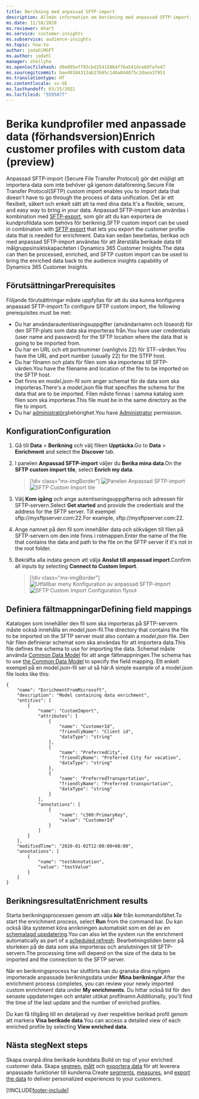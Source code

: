 ```yaml
---
title: Berikning med anpassad SFTP-import
description: Allmän information om berikning med anpassad SFTP-import.
ms.date: 11/18/2020
ms.reviewer: mhart
ms.service: customer-insights
ms.subservice: audience-insights
ms.topic: how-to
author: jodahlMSFT
ms.author: jodahl
manager: shellyha
ms.openlocfilehash: d9e095ef793cbd25415864f76a541dce68fafe47
ms.sourcegitcommit: bae40184312ab27b95c140a044875c2daea37951
ms.translationtype: HT
ms.contentlocale: sv-SE
ms.lasthandoff: 03/15/2021
ms.locfileid: "5595877"
---
```

# <a name="enrich-customer-profiles-with-custom-data-preview"></a><span data-ttu-id="45873-103">Berika kundprofiler med anpassade data (förhandsversion)</span><span class="sxs-lookup"><span data-stu-id="45873-103">Enrich customer profiles with custom data (preview)</span></span>

<span data-ttu-id="45873-104">Anpassad SFTP-import (Secure File Transfer Protocol) gör det möjligt att importera data som inte behöver gå igenom dataförening.</span><span class="sxs-lookup"><span data-stu-id="45873-104">Secure File Transfer Protocol(SFTP) custom import enables you to import data that doesn't have to go through the process of data unification.</span></span> <span data-ttu-id="45873-105">Det är ett flexibelt, säkert och enkelt sätt att ta med dina data.</span><span class="sxs-lookup"><span data-stu-id="45873-105">It's a flexible, secure, and easy way to bring in your data.</span></span> <span data-ttu-id="45873-106">Anpassad SFTP-import kan användas i kombination med [SFTP-export](export-sftp.md), som gör att du kan exportera de kundprofildata som behövs för berikning.</span><span class="sxs-lookup"><span data-stu-id="45873-106">SFTP custom import can be used in combination with [SFTP export](export-sftp.md) that lets you export the customer profile data that is needed for enrichment.</span></span> <span data-ttu-id="45873-107">Data kan sedan bearbetas, berikas och med anpassad SFTP-import användas för att återställa berikade data till målgruppsinsiktskapaciteten i Dynamics 365 Customer Insights.</span><span class="sxs-lookup"><span data-stu-id="45873-107">The data can then be processed, enriched, and SFTP custom import can be used to bring the enriched data back to the audience insights capability of Dynamics 365 Customer Insights.</span></span>

## <a name="prerequisites"></a><span data-ttu-id="45873-108">Förutsättningar</span><span class="sxs-lookup"><span data-stu-id="45873-108">Prerequisites</span></span>

<span data-ttu-id="45873-109">Följande förutsättningar måste uppfyllas för att du ska kunna konfigurera anpassad SFTP-import:</span><span class="sxs-lookup"><span data-stu-id="45873-109">To configure SFTP custom import, the following prerequisites must be met:</span></span>

- <span data-ttu-id="45873-110">Du har användarautentiseringsuppgifter (användarnamn och löseord) för den SFTP-plats som data ska importeras från.</span><span class="sxs-lookup"><span data-stu-id="45873-110">You have user credentials (user name and password) for the SFTP location where the data that is going to be imported from.</span></span>
- <span data-ttu-id="45873-111">Du har en URL och ett portnummer (vanligtvis 22) för STF-värden.</span><span class="sxs-lookup"><span data-stu-id="45873-111">You have the URL and port number (usually 22) for the STFP host.</span></span>
- <span data-ttu-id="45873-112">Du har filnamn och plats för filen som ska importeras till SFTP-värden.</span><span class="sxs-lookup"><span data-stu-id="45873-112">You have the filename and location of the file to be imported on the SFTP host.</span></span>
- <span data-ttu-id="45873-113">Det finns en *model.json*-fil som anger schemat för de data som ska importeras.</span><span class="sxs-lookup"><span data-stu-id="45873-113">There's a *model.json* file that specifies the schema for the data that are to be imported.</span></span> <span data-ttu-id="45873-114">Filen måste finnas i samma katalog som filen som ska importeras.</span><span class="sxs-lookup"><span data-stu-id="45873-114">This file must be in the same directory as the file to import.</span></span>
- <span data-ttu-id="45873-115">Du har [administratörs](permissions.md#administrator)behörighet.</span><span class="sxs-lookup"><span data-stu-id="45873-115">You have [Administrator](permissions.md#administrator) permission.</span></span>

## <a name="configuration"></a><span data-ttu-id="45873-116">Konfiguration</span><span class="sxs-lookup"><span data-stu-id="45873-116">Configuration</span></span>

1. <span data-ttu-id="45873-117">Gå till **Data** > **Berikning** och välj fliken **Upptäcka**.</span><span class="sxs-lookup"><span data-stu-id="45873-117">Go to **Data** > **Enrichment** and select the **Discover** tab.</span></span>

1. <span data-ttu-id="45873-118">I panelen **Anpassad SFTP-import** väljer du **Berika mina data**.</span><span class="sxs-lookup"><span data-stu-id="45873-118">On the **SFTP custom import tile**, select **Enrich my data**.</span></span>

   > [!div class="mx-imgBorder"]
   > <span data-ttu-id="45873-119">![Panelen Anpassad SFTP-import](media/SFTP_Custom_Import_tile.png "Panelen Anpassad SFTP-import")</span><span class="sxs-lookup"><span data-stu-id="45873-119">![SFTP Custom Import tile](media/SFTP_Custom_Import_tile.png "SFTP Custom Import tile")</span></span>

1. <span data-ttu-id="45873-120">Välj **Kom igång** och ange autentiseringsuppgifterna och adressen för SFTP-servern.</span><span class="sxs-lookup"><span data-stu-id="45873-120">Select **Get started** and provide the credentials and the address for the SFTP server.</span></span> <span data-ttu-id="45873-121">Till exempel sftp://mysftpserver.com:22.</span><span class="sxs-lookup"><span data-stu-id="45873-121">For example, sftp://mysftpserver.com:22.</span></span>

1. <span data-ttu-id="45873-122">Ange namnet på den fil som innehåller data och sökvägen till filen på SFTP-servern om den inte finns i rotmappen.</span><span class="sxs-lookup"><span data-stu-id="45873-122">Enter the name of the file that contains the data and path to the file on the SFTP server if it's not in the root folder.</span></span>

1. <span data-ttu-id="45873-123">Bekräfta alla indata genom att välja **Anslut till anpassad import**.</span><span class="sxs-lookup"><span data-stu-id="45873-123">Confirm all inputs by selecting **Connect to Custom Import**.</span></span>

   > [!div class="mx-imgBorder"]
   > <span data-ttu-id="45873-124">![Utfällbar meny Konfiguration av anpassad SFTP-import](media/SFTP_Custom_Import_Configuration_flyout.png "Utfällbar meny Konfiguration av anpassad SFTP-import")</span><span class="sxs-lookup"><span data-stu-id="45873-124">![SFTP Custom Import Configuration flyout](media/SFTP_Custom_Import_Configuration_flyout.png "SFTP Custom Import Configuration flyout")</span></span>

## <a name="defining-field-mappings"></a><span data-ttu-id="45873-125">Definiera fältmappningar</span><span class="sxs-lookup"><span data-stu-id="45873-125">Defining field mappings</span></span> 

<span data-ttu-id="45873-126">Katalogen som innehåller den fil som ska importeras på SFTP-servern måste också innehålla en *model.json*-fil.</span><span class="sxs-lookup"><span data-stu-id="45873-126">The directory that contains the file to be imported on the SFTP server must also contain a *model.json* file.</span></span> <span data-ttu-id="45873-127">Den här filen definierar schemat som ska användas för att importera data.</span><span class="sxs-lookup"><span data-stu-id="45873-127">This file defines the schema to use for importing the data.</span></span> <span data-ttu-id="45873-128">Schemat måste använda [Common Data Model](/common-data-model/) för att ange fältmappningen.</span><span class="sxs-lookup"><span data-stu-id="45873-128">The schema has to use [the Common Data Model](/common-data-model/) to specify the field mapping.</span></span> <span data-ttu-id="45873-129">Ett enkelt exempel på en model.json-fil ser ut så här:</span><span class="sxs-lookup"><span data-stu-id="45873-129">A simple example of a model.json file looks like this:</span></span>

```
{
    "name": "EnrichmentFromMicrosoft",
    "description": "Model containing data enrichment",
    "entities": [
        {
            "name": "CustomImport",
            "attributes": [
                {
                    "name": "CustomerId",
                    "friendlyName": "Client id",
                    "dataType": "string"
                },
                {
                    "name": "PreferredCity",
                    "friendlyName": "Preferred City for vacation",
                    "dataType": "string"
                },
                {
                    "name": "PreferredTransportation",
                    "friendlyName": "Preferred transportation",
                    "dataType": "string"
                }
            ],
            "annotations": [
                {
                    "name": "c360:PrimaryKey",
                    "value": "CustomerId"
                }
            ]
        }
    ],
    "modifiedTime": "2020-01-02T12:00:00+08:00",
    "annotations": [
        {
            "name": "testAnnotation",
            "value": "testValue"
        }
    ]
}
```

## <a name="enrichment-results"></a><span data-ttu-id="45873-130">Berikningsresultat</span><span class="sxs-lookup"><span data-stu-id="45873-130">Enrichment results</span></span>

<span data-ttu-id="45873-131">Starta berikningsprocessen genom att välja **kör** från kommandofältet.</span><span class="sxs-lookup"><span data-stu-id="45873-131">To start the enrichment process, select **Run** from the command bar.</span></span> <span data-ttu-id="45873-132">Du kan också låta systemet köra anrikningen automatiskt som en del av en [schemalagd uppdatering](system.md#schedule-tab).</span><span class="sxs-lookup"><span data-stu-id="45873-132">You can also let the system run the enrichment automatically as part of a [scheduled refresh](system.md#schedule-tab).</span></span> <span data-ttu-id="45873-133">Bearbetningstiden beror på storleken på de data som ska importeras och anslutningen till SFTP-servern.</span><span class="sxs-lookup"><span data-stu-id="45873-133">The processing time will depend on the size of the data to be imported and the connection to the SFTP server.</span></span>

<span data-ttu-id="45873-134">När en berikningsprocess har slutförts kan du granska dina nyligen importerade anpassade berikningsdata under **Mina berikningar**.</span><span class="sxs-lookup"><span data-stu-id="45873-134">After the enrichment process completes, you can review your newly imported custom enrichment data under **My enrichments**.</span></span> <span data-ttu-id="45873-135">Du hittar också tid för den senaste uppdateringen och antalet utökat profilnamn.</span><span class="sxs-lookup"><span data-stu-id="45873-135">Additionally, you'll find the time of the last update and the number of enriched profiles.</span></span>

<span data-ttu-id="45873-136">Du kan få tillgång till en detaljerad vy över respektive berikad profil genom att markera **Visa berikade data**.</span><span class="sxs-lookup"><span data-stu-id="45873-136">You can access a detailed view of each enriched profile by selecting **View enriched data**.</span></span>

## <a name="next-steps"></a><span data-ttu-id="45873-137">Nästa steg</span><span class="sxs-lookup"><span data-stu-id="45873-137">Next steps</span></span>

<span data-ttu-id="45873-138">Skapa ovanpå dina berikade kunddata.</span><span class="sxs-lookup"><span data-stu-id="45873-138">Build on top of your enriched customer data.</span></span> <span data-ttu-id="45873-139">Skapa [segmen](segments.md), [mått](measures.md) och [exportera data](export-destinations.md) för att leverera anpassade funktioner till kunderna.</span><span class="sxs-lookup"><span data-stu-id="45873-139">Create [segments](segments.md), [measures](measures.md), and [export the data](export-destinations.md) to deliver personalized experiences to your customers.</span></span>




[!INCLUDE[footer-include](../includes/footer-banner.md)]